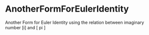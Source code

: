 # AnotherFormForEulerIdentity
Another Form for Euler Identity using the relation between imaginary number [i] and [ pi ] 
